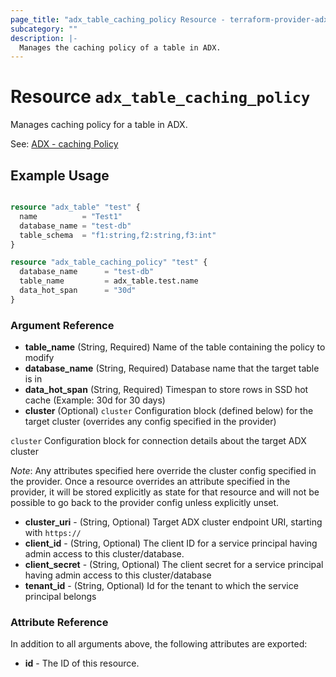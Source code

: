 ```yaml
---
page_title: "adx_table_caching_policy Resource - terraform-provider-adx"
subcategory: ""
description: |-
  Manages the caching policy of a table in ADX.
---
```


# Resource `adx_table_caching_policy`

Manages caching policy for a table in ADX.

See: [ADX - caching Policy](https://docs.microsoft.com/en-us/azure/data-explorer/kusto/management/cachepolicy)

## Example Usage

```terraform

resource "adx_table" "test" {
  name          = "Test1"
  database_name = "test-db"
  table_schema  = "f1:string,f2:string,f3:int"
}

resource "adx_table_caching_policy" "test" {
  database_name      = "test-db"
  table_name         = adx_table.test.name
  data_hot_span      = "30d"
}

```

### Argument Reference

- **table_name** (String, Required) Name of the table containing the policy to modify
- **database_name** (String, Required) Database name that the target table is in
- **data_hot_span** (String, Required) Timespan to store rows in SSD hot cache (Example: 30d for 30 days)
- **cluster** (Optional) `cluster` Configuration block (defined below) for the target cluster (overrides any config specified in the provider)

`cluster` Configuration block for connection details about the target ADX cluster 

*Note*: Any attributes specified here override the cluster config specified in the provider. Once a resource overrides an attribute specified in the provider, it will be stored explicitly as state for that resource and will not be possible to go back to the provider config unless explicitly unset.

- **cluster_uri** - (String, Optional) Target ADX cluster endpoint URI, starting with `https://`
- **client_id** - (String, Optional) The client ID for a service principal having admin access to this cluster/database. 
- **client_secret** - (String, Optional) The client secret for a service principal having admin access to this cluster/database
- **tenant_id** - (String, Optional) Id for the tenant to which the service principal belongs

### Attribute Reference

In addition to all arguments above, the following attributes are exported:

- **id** - The ID of this resource.
